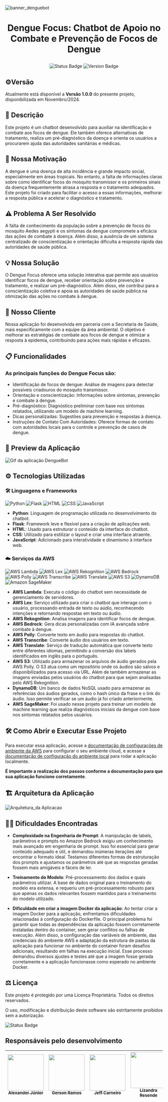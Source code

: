 ![banner_denguebot](https://github.com/user-attachments/assets/6683707b-dafc-43d4-b498-14879a4cfea3)

# <p align="center">Dengue Focus: Chatbot de Apoio no Combate e Prevenção de Focos de Dengue

<p align="center">
<img src="https://badgen.net/badge/STATUS/CONCLUÍDO/green?icon=github" alt="Status Badge"/>
  <img src="https://badgen.net/badge/Version/1.0.0/blue?icon=github" alt="Version Badge"/>
</p>

## ⚙️Versão

Atualmente está disponível a **Versão 1.0.0** do presente projeto, disponibilizada em Novembro/2024.

## 📝 Descrição
Este projeto é um chatbot desenvolvido para auxiliar na identificação e combate aos focos de dengue. Ele também oferece alternativas de tratamento, realiza um pré-diagnóstico da doença e orienta os usuários a procurarem ajuda das autoridades sanitárias e médicas.

## 💪 Nossa Motivação
A dengue é uma doença de alta incidência e grande impacto social, especialmente em áreas tropicais. No entanto, a falta de informações claras sobre como identificar focos do mosquito transmissor e os primeiros sinais da doença frequentemente atrasa a resposta e o tratamento adequados. Este projeto foi criado para facilitar o acesso a essas informações, melhorar a resposta pública e acelerar o diagnóstico e tratamento.

## ⚠️ Problema A Ser Resolvido
A falta de conhecimento da população sobre a prevenção de focos do mosquito Aedes aegypti e os sintomas da dengue compromete a eficácia das ações de combate à doença. Além disso, a ausência de um sistema centralizado de conscientização e orientação dificulta a resposta rápida das autoridades de saúde pública.

## 💡 Nossa Solução
O Dengue Focus oferece uma solução interativa que permite aos usuários identificar focos de dengue, receber orientação sobre prevenção e tratamento, e realizar um pré-diagnóstico. Além disso, ele contribui para a conscientização coletiva e apoia as autoridades de saúde pública na otimização das ações no combate à dengue.

## 👥 Nosso Cliente
Nossa aplicação foi desenvolvida em parceria com a Secretaria de Saúde, mais especificamente com a equipe da área ambiental. O objetivo é melhorar as estratégias de combate aos focos de dengue e otimizar a resposta à epidemia, contribuindo para ações mais rápidas e eficazes.

## 📋 Funcionalidades

### **As principais funções do Dengue Focus são**:

- Identificação de focos de dengue: Análise de imagens para detectar possíveis criadouros do mosquito transmissor.
- Orientação e conscientização: Informações sobre sintomas, prevenção e combate à dengue.
- Pré-diagnóstico: Diagnóstico preliminar com base nos sintomas relatados, utilizando um modelo de machine learning.
- Dicas personalizadas: Sugestões para prevenção e respostas à doença.
- Instruções de Contato Com Autoridades: Oferece formas de contato com autoridades locais para o controle e prevenção de casos de dengue.

## 👀 Preview da Aplicação
![Gif da aplicação DengueBot](https://github.com/user-attachments/assets/df937324-45af-41ae-bac1-c2db0dd5605c)


## ⚙️ Tecnologias Utilizadas

### 🛠️ Linguagens e Frameworks<br>
![Python](https://img.shields.io/badge/Python-3776AB?style=for-the-badge&logo=python&logoColor=white) ![Flask](https://img.shields.io/badge/Flask-000000?style=for-the-badge&logo=flask&logoColor=white) ![HTML](https://img.shields.io/badge/HTML-E34F26?style=for-the-badge&logo=html5&logoColor=white) ![CSS](https://img.shields.io/badge/CSS-1572B6?style=for-the-badge&logo=css3&logoColor=white) ![JavaScript](https://img.shields.io/badge/JavaScript-F7DF1E?style=for-the-badge&logo=javascript&logoColor=black)

- **Python**: Linguagem de programação utilizada no desenvolvimento do chatbot.
- **Flask**: Framework leve e flexível para a criação de aplicações web.
- **HTM**L: Usado para estruturar o conteúdo da interface do chatbot.
- **CSS**: Utilizado para estilizar o layout e criar uma interface atraente.
- **JavaScript**: Adicionado para interatividade e dinamismo à interface web.

### ☁️ Serviços da AWS <br>
![AWS Lambda](https://img.shields.io/badge/AWS%20Lambda-F7B93E?style=for-the-badge&logo=amazonaws&logoColor=black) ![AWS Lex](https://img.shields.io/badge/AWS%20Lex-1A73E8?style=for-the-badge&logo=amazonaws&logoColor=white) ![AWS Rekognition](https://img.shields.io/badge/AWS%20Rekognition-00C7B7?style=for-the-badge&logo=amazonaws&logoColor=white) ![AWS Bedrock](https://img.shields.io/badge/AWS%20Bedrock-663399?style=for-the-badge&logo=amazonaws&logoColor=white) ![AWS Polly](https://img.shields.io/badge/AWS%20Polly-5E60CE?style=for-the-badge&logo=amazonaws&logoColor=white) ![AWS Transcribe](https://img.shields.io/badge/AWS%20Transcribe-FF6F61?style=for-the-badge&logo=amazonaws&logoColor=white) ![AWS Translate](https://img.shields.io/badge/AWS%20Translate-2EB67D?style=for-the-badge&logo=amazonaws&logoColor=white) ![AWS S3](https://img.shields.io/badge/AWS%20S3-569A31?style=for-the-badge&logo=amazonaws&logoColor=white) ![DynamoDB](https://img.shields.io/badge/DynamoDB-4053D6?style=for-the-badge&logo=amazondynamodb&logoColor=white) ![Amazon SageMaker](https://img.shields.io/badge/Amazon%20SageMaker-FF9900?style=for-the-badge&logo=amazon-aws&logoColor=white)

- **AWS Lambda**: Executa o código do chatbot sem necessidade de gerenciamento de servidores.
- **AWS Lex**: Serviço utilizado para criar o chatbot que interage com o usuário, processando entrada de texto ou aúdio, reconhecendo intenções e retornando respostas em texto ou áudio.
- **AWS Rekognition**: Analisa imagens para identificar focos de dengue.
- **AWS Bedrock**: Gera dicas personalizadas com IA avançada sobre combate à dengue.
- **AWS Polly**: Converte texto em áudio para respostas do chatbot.
- **AWS Transcribe**: Converte áudio dos usuários em texto.
- **AWS Translate**: Serviço de tradução automática que converte texto entre diferentes idiomas, permitindo a conversão dos labels identificados em inglês para o português.
- **AWS S3**: Utilizado para armazenar os arquivos de áudio gerados pela AWS Polly. O S3 atua como um repositório onde os áudios são salvos e disponibilizados para acesso via URL. Além de também armazenar as imagens enviadas pelos usuários do chatbot para que sejam analisadas pelo AWS Rekognition.
- **DynamoDB**: Um banco de dados NoSQL usado para armazenar as referências dos áudios gerados, como o hash único da frase e o link do áudio. Isso permite verificar se um áudio já foi criado anteriormente.
- **AWS SageMaker**: Foi usado nesse projeto para treinar um modelo de machine learning que realiza diagnósticos iniciais da dengue com base nos sintomas relatados pelos usuários. 

## 🛠 Como Abrir e Executar Esse Projeto

  Para executar essa aplicação, acesse a [documentação de configurações de ambiente da AWS](./Lex/README.md) para configurar o seu ambiente cloud, e acesse a [documentação de configuração do ambiente local](./app/README.md) para rodar a aplicação localmente. <br>

**É importante a realização dos passos conforme a documentação para que sua aplicação funcione corretamente**.

## 🏗️ Arquitetura da Aplicação

![Arquitetura_da Aplicacao](https://github.com/user-attachments/assets/a55899d8-510c-4ecc-87f0-611aecf00d00)

## 😵‍💫 Dificuldades Encontradas

- **Complexidade na Engenharia de Prompt**: A manipulação de labels, parâmetros e prompts no Amazon Bedrock exigiu um conhecimento mais avançado em engenharia de prompt. Isso foi essencial para gerar conteúdo adequado e útil, e demandou inúmeras iterações até encontrar o formato ideal. Testamos diferentes formas de estruturação dos prompts e ajustamos os parâmetros até que as respostas geradas fossem mais amigáveis e fáceis de ler. <br>

- **Treinamento do Modelo**: Pré-processamento dos dados e quais parâmetros utilizar. A base de dados original para o treinamento do modelo era extensa, e requeriu um pré-processamento robusto para que apenas os dados relevantes fossem mantidos para o treinamento do modelo utilizado.

- **Dificuldade em criar a imagem Docker da aplicação**: Ao tentar criar a imagem Docker para a aplicação, enfrentamos dificuldades relacionadas à configuração do Dockerfile. O principal problema foi garantir que todas as dependências da aplicação fossem corretamente instaladas dentro do container, sem gerar conflitos ou falhas de execução. Além disso, a configuração das variáveis de ambiente, das credenciais do ambiente AWS e adaptação da estrutura de pastas da aplicação para funcionar no ambiente do container foram desafios adicionais, resultando em falhas na execução inicial. Esse processo demandou diversos ajustes e testes até que a imagem fosse gerada corretamente e a aplicação funcionasse como esperado no ambiente Docker.

## ⚖️ Licença
Este projeto é protegido por uma Licença Proprietária. Todos os direitos reservados.

O uso, modificação e distribuição deste software são estritamente proibidos sem a autorização.

<img src="https://badgen.net/badge/License/Proprietary License/gray?icon=github" alt="Status Badge"/>

## Responsáveis pelo desenvolvimento

 | [<img loading="lazy" src="https://avatars.githubusercontent.com/u/109036881?v=4" width=115><br><sub>Alexander Júnior</sub>](https://github.com/alexanderjr02) |  [<img loading="lazy" src="https://avatars.githubusercontent.com/u/64118446?v=4" width=115><br><sub>Gerson Ramos</sub>](https://github.com/gersonlramos) |  [<img loading="lazy" src="https://avatars.githubusercontent.com/u/173846137?v=4" width=115><br><sub>Jeff Carneiro</sub>](https://github.com/j3ffcarneiro) |  [<img loading="lazy" src="https://avatars.githubusercontent.com/u/173844938?v=4" width=115><br><sub>Lizandra Resende</sub>](https://github.com/ResendeLiz) | [<img loading="lazy" src="https://avatars.githubusercontent.com/u/101699095?v=4" width=115><br><sub>Nathalia Reis</sub>](https://github.com/NathaliaOSReis)
| :---: | :---: | :---: | :---: | :---: |

